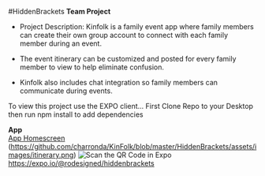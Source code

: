 #HiddenBrackets
**Team Project**
- Project Description: Kinfolk is a family event app where family members can create their own group account to connect with each family member during an event.

- The event itinerary can be customized and posted for every family member to view to help eliminate confusion.

- Kinfolk also includes chat integration so family members can communicate during events.

To view this project use the EXPO client...
First Clone Repo to your Desktop then run npm install to add dependencies

**App**  
[App Homescreen](https://github.com/charronda/KinFolk/blob/master/HiddenBrackets/assets/images/homescreen550px.png)
(https://github.com/charronda/KinFolk/blob/master/HiddenBrackets/assets/images/itinerary.png)
![Scan the QR Code in Expo](./assets/images/qrcode.png)
https://expo.io/@rodesigned/hiddenbrackets
